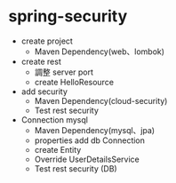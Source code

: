 # spring-security

* create project
  * Maven Dependency(web、lombok)
* create rest
  * 調整 server port
  * create HelloResource
 * add security
   * Maven Dependency(cloud-security)
   * Test rest security
 * Connection mysql
   * Maven Dependency(mysql、jpa)
   * properties add db Connection
   * create Entity
   * Override UserDetailsService
   * Test rest security (DB)